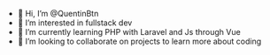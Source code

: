 - 👋 Hi, I’m @QuentinBtn
- 👀 I’m interested in fullstack dev
- 🌱 I’m currently learning PHP with Laravel and Js through Vue
- 💞️ I’m looking to collaborate on projects to learn more about coding

<!---
QuentinBtn/QuentinBtn is a ✨ special ✨ repository because its `README.md` (this file) appears on your GitHub profile.
You can click the Preview link to take a look at your changes.
--->
